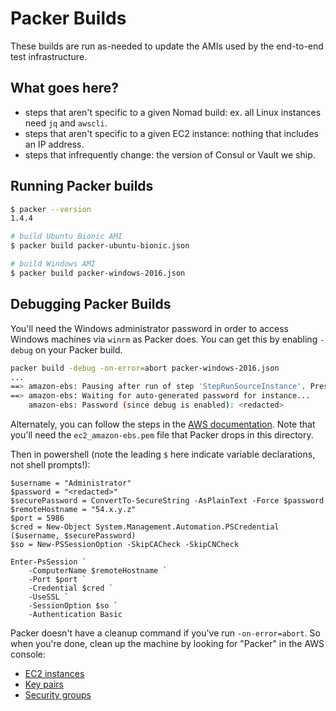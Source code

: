 # Packer Builds

These builds are run as-needed to update the AMIs used by the end-to-end test infrastructure.


## What goes here?

* steps that aren't specific to a given Nomad build: ex. all Linux instances need `jq` and `awscli`.
* steps that aren't specific to a given EC2 instance: nothing that includes an IP address.
* steps that infrequently change: the version of Consul or Vault we ship.


## Running Packer builds

```sh
$ packer --version
1.4.4

# build Ubuntu Bionic AMI
$ packer build packer-ubuntu-bionic.json

# build Windows AMI
$ packer build packer-windows-2016.json
```

## Debugging Packer Builds

You'll need the Windows administrator password in order to access Windows machines via `winrm` as Packer does. You can get this by enabling `-debug` on your Packer build.

```sh
packer build -debug -on-error=abort packer-windows-2016.json
...
==> amazon-ebs: Pausing after run of step 'StepRunSourceInstance'. Press enter to continue.
==> amazon-ebs: Waiting for auto-generated password for instance...
    amazon-ebs: Password (since debug is enabled): <redacted>
```

Alternately, you can follow the steps in the [AWS documentation](https://aws.amazon.com/premiumsupport/knowledge-center/retrieve-windows-admin-password/). Note that you'll need the `ec2_amazon-ebs.pem` file that Packer drops in this directory.


Then in powershell (note the leading `$` here indicate variable declarations, not shell prompts!):

```
$username = "Administrator"
$password = "<redacted>"
$securePassword = ConvertTo-SecureString -AsPlainText -Force $password
$remoteHostname = "54.x.y.z"
$port = 5986
$cred = New-Object System.Management.Automation.PSCredential ($username, $securePassword)
$so = New-PSSessionOption -SkipCACheck -SkipCNCheck

Enter-PsSession `
    -ComputerName $remoteHostname `
    -Port $port `
    -Credential $cred `
    -UseSSL `
    -SessionOption $so `
    -Authentication Basic
```

Packer doesn't have a cleanup command if you've run `-on-error=abort`. So when you're done, clean up the machine by looking for "Packer" in the AWS console:
* [EC2 instances](https://console.aws.amazon.com/ec2/home?region=us-east-1#Instances:search=Packer;sort=tag:Name)
* [Key pairs](https://console.aws.amazon.com/ec2/v2/home?region=us-east-1#KeyPairs:search=packer;sort=keyName)
* [Security groups](https://console.aws.amazon.com/ec2/v2/home?region=us-east-1#SecurityGroups:search=packer;sort=groupName)
